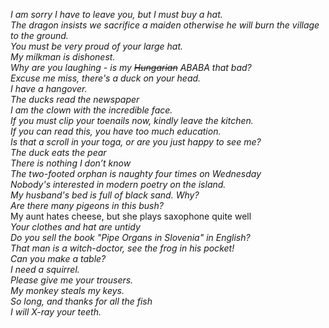 
_I am sorry I have to leave you, but I must buy a hat._  
_The dragon insists we sacrifice a maiden otherwise he will burn the village to the ground._  
_You must be very proud of your large hat._  
_My milkman is dishonest._  
_Why are you laughing - is my ~~Hungarian~~ ABABA that bad?_  
_Excuse me miss, there's a duck on your head._  
_I have a hangover._  
_The ducks read the newspaper  
I am the clown with the incredible face._  
_If you must clip your toenails now, kindly leave the kitchen._  
_If you can read this, you have too much education._  
_Is that a scroll in your toga, or are you just happy to see me?_  
_The duck eats the pear_  
_There is nothing I don’t know_  
_The two-footed orphan is naughty four times on Wednesday_  
_Nobody's interested in modern poetry on the island._  
_My husband's bed is full of black sand. Why?_  
_Are there many pigeons in this bush?_  
My aunt hates cheese, but she plays saxophone quite well  
_Your clothes and hat are untidy_  
_Do you sell the book "Pipe Organs in Slovenia" in English?_  
_That man is a witch-doctor, see the frog in his pocket!_  
_Can you make a table?_  
_I need a squirrel._  
_Please give me your trousers._  
_My monkey steals my keys._  
*So long, and thanks for all the fish*  
*I will X-ray your teeth.*  